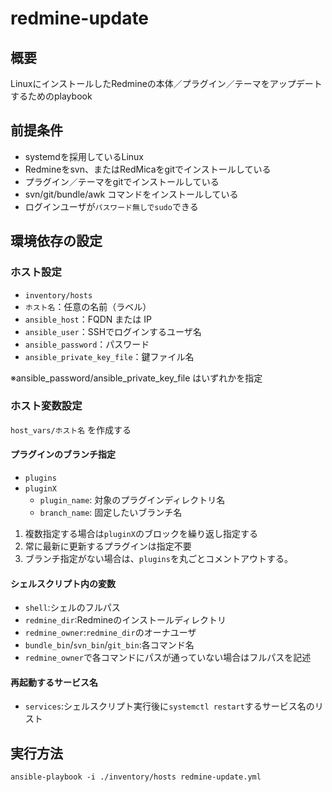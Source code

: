 # redmine-update


## 概要

LinuxにインストールしたRedmineの本体／プラグイン／テーマをアップデートするためのplaybook

## 前提条件

* systemdを採用しているLinux
* Redmineをsvn、またはRedMicaをgitでインストールしている
* プラグイン／テーマをgitでインストールしている
* svn/git/bundle/awk コマンドをインストールしている
* ログインユーザが`パスワード無しでsudo`できる

## 環境依存の設定

### ホスト設定
- `inventory/hosts`
 - `ホスト名`：任意の名前（ラベル）
 - `ansible_host`：FQDN または IP
 - `ansible_user`：SSHでログインするユーザ名
 - `ansible_password`：パスワード
 - `ansible_private_key_file`：鍵ファイル名

※ansible_password/ansible_private_key_file はいずれかを指定


### ホスト変数設定

`host_vars/ホスト名` を作成する

#### プラグインのブランチ指定
- `plugins`
 - `pluginX`
   - `plugin_name`: 対象のプラグインディレクトリ名
   - `branch_name`: 固定したいブランチ名


1. 複数指定する場合は`pluginX`のブロックを繰り返し指定する
1. 常に最新に更新するプラグインは指定不要
1. ブランチ指定がない場合は、`plugins`を丸ごとコメントアウトする。

#### シェルスクリプト内の変数
- `shell`:シェルのフルパス
- `redmine_dir`:Redmineのインストールディレクトリ
- `redmine_owner`:`redmine_dir`のオーナユーザ
- `bundle_bin`/`svn_bin`/`git_bin`:各コマンド名
 - `redmine_owner`で各コマンドにパスが通っていない場合はフルパスを記述

#### 再起動するサービス名
- `services`:シェルスクリプト実行後に`systemctl restart`するサービス名のリスト

## 実行方法

```
ansible-playbook -i ./inventory/hosts redmine-update.yml
```
